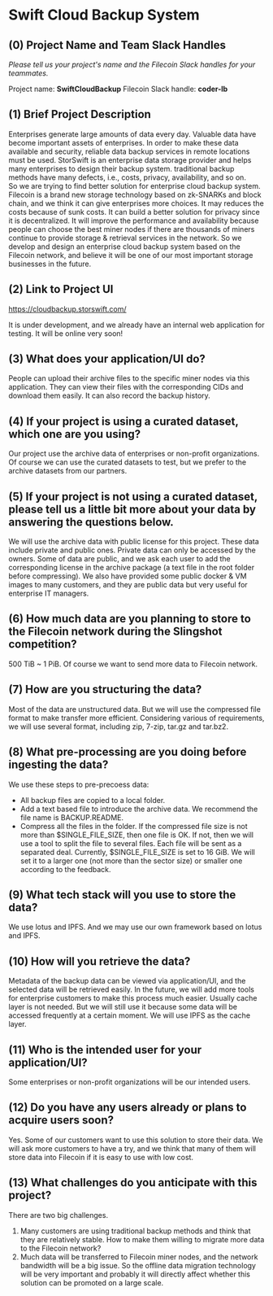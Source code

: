 # Swift Cloud Backup System

## (0) Project Name and Team Slack Handles

*Please tell us your project's name and the Filecoin Slack handles for your teammates.*

Project name: **SwiftCloudBackup**
Filecoin Slack handle: **coder-lb**

## (1) Brief Project Description

Enterprises generate large amounts of data every day. Valuable data have become important assets of enterprises. In order to make these data available and security, reliable data backup services in remote locations must be used. StorSwift is an enterprise data storage provider and helps many enterprises to design their backup system. traditional backup methods have many defects, i.e., costs, privacy, availability, and so on.   
So we are trying to find better solution for enterprise cloud backup system. Filecoin is a brand new storage technology based on zk-SNARKs and block chain, and we think it can give enterprises more choices. It may reduces the costs because of sunk costs. It can build a better solution for privacy since it is decentralized. It will improve the performance and availability because people can choose the best miner nodes if there are thousands of miners continue to provide storage & retrieval services in the network. So we develop and design an enterprise cloud backup system based on the Filecoin network, and believe it will be one of our most important storage businesses in the future.

## (2) Link to Project UI

https://cloudbackup.storswift.com/

It is under development, and we already have an internal web application for testing. It will be online very soon!

## (3) What does your application/UI do?


People can upload their archive files to the specific miner nodes via this application. They can view their files with the corresponding CIDs and download them easily. It can also record the backup history.  

## (4) If your project is using a curated dataset, which one are you using?

Our project use the archive data of enterprises or non-profit organizations. Of course we can use the curated datasets to test, but we prefer to the archive datasets from our partners.

## (5) If your project is not using a curated dataset, please tell us a little bit more about your data by answering the questions below.

We will use the archive data with public license for this project. These data include private and public ones. Private data can only be accessed by the owners. Some of data are public, and we ask each user to add the corresponding license in the archive package (a text file in the root folder before compressing). We also have provided some public docker & VM images to many customers, and they are public data but very useful for enterprise IT managers.


## (6) How much data are you planning to store to the Filecoin network during the Slingshot competition?

500 TiB ~ 1 PiB. Of course we want to send more data to Filecoin network.

## (7) How are you structuring the data?

Most of the data are unstructured data. But we will use the compressed file format to make transfer more efficient. Considering various of requirements, we will use several format, including zip, 7-zip, tar.gz and tar.bz2.

## (8) What pre-processing are you doing before ingesting the data?

We use these steps to pre-precoess data:
* All backup files are copied to a local folder.
* Add a text based file to introduce the archive data. We recommend the file name is BACKUP.README.
* Compress all the files in the folder. If the compressed file size is not more than $SINGLE_FILE_SIZE, then one file is OK. If not, then we will use a tool to split the file to several files. Each file will be sent as a separated deal. Currently, $SINGLE_FILE_SIZE is set to 16 GiB. We will set it to a larger one (not more than the sector size) or smaller one according to the feedback.


## (9)  What tech stack will you use to store the data?

We use lotus and IPFS. And we may use our own framework based on lotus and IPFS.

## (10) How will you retrieve the data?

Metadata of the backup data can be viewed via application/UI, and the selected data will be retrieved easily. In the future, we will add more tools for enterprise customers to make this process much easier. Usually cache layer is not needed. But we will still use it because some data will be accessed frequently at a certain moment. We will use IPFS as the cache layer.

## (11) Who is the intended user for your application/UI?

Some enterprises or non-profit organizations will be our intended users.

## (12) Do you have any users already or plans to acquire users soon?

Yes. Some of our customers want to use this solution to store their data. We will ask more customers to have a try, and we think that many of them will store data into Filecoin if it is easy to use with low cost.

## (13) What challenges do you anticipate with this project?

There are two big challenges.
1. Many customers are using traditional backup methods and think that they are relatively stable. How to make them willing to migrate more data to the Filecoin network?
2. Much data will be transferred to Filecoin miner nodes, and the network bandwidth will be a big issue. So the offline data migration technology will be very important and probably it will directly affect whether this solution can be promoted on a large scale.
